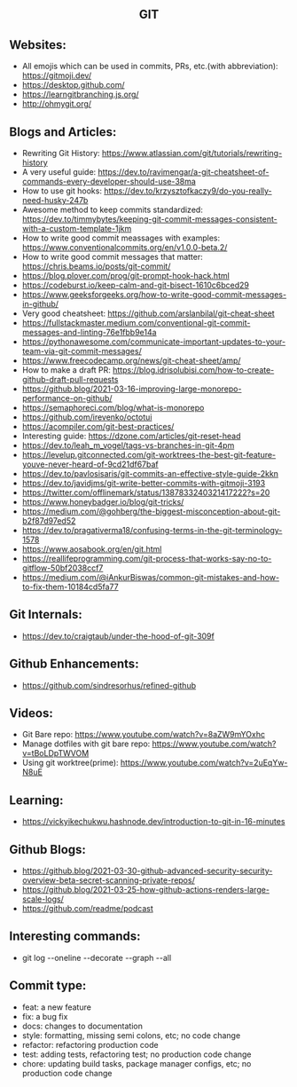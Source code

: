 <h2 align="center">GIT</h2>

## Websites:

- All emojis which can be used in commits, PRs, etc.(with abbreviation): https://gitmoji.dev/
- https://desktop.github.com/
- https://learngitbranching.js.org/
- http://ohmygit.org/

## Blogs and Articles:

- Rewriting Git History: https://www.atlassian.com/git/tutorials/rewriting-history
- A very useful guide: https://dev.to/ravimengar/a-git-cheatsheet-of-commands-every-developer-should-use-38ma
- How to use git hooks: https://dev.to/krzysztofkaczy9/do-you-really-need-husky-247b
- Awesome method to keep commits standardized: https://dev.to/timmybytes/keeping-git-commit-messages-consistent-with-a-custom-template-1jkm
- How to write good commit meassages with examples: https://www.conventionalcommits.org/en/v1.0.0-beta.2/
- How to write good commit messages that matter: https://chris.beams.io/posts/git-commit/
- https://blog.plover.com/prog/git-prompt-hook-hack.html
- https://codeburst.io/keep-calm-and-git-bisect-1610c6bced29
- https://www.geeksforgeeks.org/how-to-write-good-commit-messages-in-github/
- Very good cheatsheet: https://github.com/arslanbilal/git-cheat-sheet
- https://fullstackmaster.medium.com/conventional-git-commit-messages-and-linting-76e1fbb9e14a
- https://pythonawesome.com/communicate-important-updates-to-your-team-via-git-commit-messages/
- https://www.freecodecamp.org/news/git-cheat-sheet/amp/
- How to make a draft PR: https://blog.idrisolubisi.com/how-to-create-github-draft-pull-requests
- https://github.blog/2021-03-16-improving-large-monorepo-performance-on-github/
- https://semaphoreci.com/blog/what-is-monorepo
- https://github.com/irevenko/octotui
- https://acompiler.com/git-best-practices/
- Interesting guide: https://dzone.com/articles/git-reset-head
- https://dev.to/leah_m_vogel/tags-vs-branches-in-git-4pm
- https://levelup.gitconnected.com/git-worktrees-the-best-git-feature-youve-never-heard-of-9cd21df67baf
- https://dev.to/pavlosisaris/git-commits-an-effective-style-guide-2kkn
- https://dev.to/javidjms/git-write-better-commits-with-gitmoji-3193
- https://twitter.com/offlinemark/status/1387833240321417222?s=20
- https://www.honeybadger.io/blog/git-tricks/
- https://medium.com/@gohberg/the-biggest-misconception-about-git-b2f87d97ed52
- https://dev.to/pragativerma18/confusing-terms-in-the-git-terminology-1578
- https://www.aosabook.org/en/git.html
- https://reallifeprogramming.com/git-process-that-works-say-no-to-gitflow-50bf2038ccf7
- https://medium.com/@iAnkurBiswas/common-git-mistakes-and-how-to-fix-them-10184cd5fa77

## Git Internals:

- https://dev.to/craigtaub/under-the-hood-of-git-309f

## Github Enhancements:

- https://github.com/sindresorhus/refined-github

## Videos:

- Git Bare repo: https://www.youtube.com/watch?v=8aZW9mYOxhc
- Manage dotfiles with git bare repo: https://www.youtube.com/watch?v=tBoLDpTWVOM
- Using git worktree(prime): https://www.youtube.com/watch?v=2uEqYw-N8uE

## Learning:

- https://vickyikechukwu.hashnode.dev/introduction-to-git-in-16-minutes

## Github Blogs:

- https://github.blog/2021-03-30-github-advanced-security-security-overview-beta-secret-scanning-private-repos/
- https://github.blog/2021-03-25-how-github-actions-renders-large-scale-logs/
- https://github.com/readme/podcast

## Interesting commands:

- git log --oneline --decorate --graph --all

## Commit type:

- feat: a new feature
- fix: a bug fix
- docs: changes to documentation
- style: formatting, missing semi colons, etc; no code change
- refactor: refactoring production code
- test: adding tests, refactoring test; no production code change
- chore: updating build tasks, package manager configs, etc; no production code change

